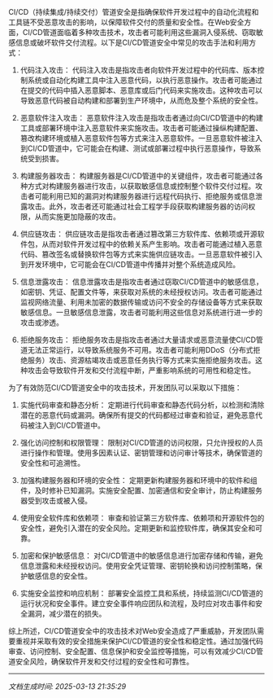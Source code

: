 CI/CD（持续集成/持续交付）管道安全是指确保软件开发过程中的自动化流程和工具链不受恶意攻击的影响，以保障软件交付的质量和安全性。在Web安全方面，CI/CD管道面临着多种攻击技术，攻击者可能利用这些漏洞入侵系统、窃取敏感信息或破坏软件交付流程。以下是CI/CD管道安全中常见的攻击手法和利用方式：

1. 代码注入攻击：
代码注入攻击是指攻击者向软件开发过程中的代码库、版本控制系统或自动化构建工具中注入恶意代码，以执行恶意操作。攻击者可能通过在提交的代码中插入恶意脚本、恶意库或后门代码来实施攻击。这种攻击可以导致恶意代码被自动构建和部署到生产环境中，从而危及整个系统的安全性。

2. 恶意软件注入攻击：
恶意软件注入攻击是指攻击者通过向CI/CD管道中的构建工具或部署环境中注入恶意软件来实施攻击。攻击者可能通过操纵构建配置、篡改构建环境或植入恶意软件包等方式来注入恶意软件。一旦恶意软件被注入到CI/CD管道中，它可能会在构建、测试或部署过程中执行恶意操作，导致系统受到损害。

3. 构建服务器攻击：
构建服务器是CI/CD管道中的关键组件，攻击者可能通过各种方式对构建服务器进行攻击，以获取敏感信息或控制整个软件交付过程。攻击者可能利用已知的漏洞对构建服务器进行远程代码执行、拒绝服务或信息泄露攻击。此外，攻击者还可能通过社会工程学手段获取构建服务器的访问权限，从而实施更加隐蔽的攻击。

4. 供应链攻击：
供应链攻击是指攻击者通过篡改第三方软件库、依赖项或开源软件包，从而对软件开发过程中的依赖关系产生影响。攻击者可能通过植入恶意代码、篡改签名或替换软件包等方式来实施供应链攻击。一旦恶意软件被引入到开发环境中，它可能会在CI/CD管道中传播并对整个系统造成风险。

5. 信息泄露攻击：
信息泄露攻击是指攻击者通过窃取CI/CD管道中的敏感信息，如密钥、凭证、配置文件等，来获取对系统的未经授权访问。攻击者可能通过监视网络流量、利用未加密的数据传输或访问不安全的存储设备等方式来获取敏感信息。一旦敏感信息泄露，攻击者可能利用这些信息对系统进行进一步的攻击或渗透。

6. 拒绝服务攻击：
拒绝服务攻击是指攻击者通过大量请求或恶意流量使CI/CD管道无法正常运行，以导致系统服务不可用。攻击者可能利用DDoS（分布式拒绝服务）攻击、资源枯竭攻击或恶意任务执行等方式来实施拒绝服务攻击。这种攻击会导致软件开发和交付流程中断，严重影响系统的可用性和稳定性。

为了有效防范CI/CD管道安全中的攻击技术，开发团队可以采取以下措施：

1. 实施代码审查和静态分析：
定期进行代码审查和静态代码分析，以检测和清除潜在的恶意代码或漏洞。确保所有提交的代码都经过审查和验证，避免恶意代码被注入到CI/CD管道中。

2. 强化访问控制和权限管理：
限制对CI/CD管道的访问权限，只允许授权的人员进行操作和管理。使用多因素认证、密钥管理和访问审计等技术，确保管道的安全性和可追溯性。

3. 加强构建服务器和环境的安全性：
定期更新构建服务器和环境中的软件和组件，及时修补已知漏洞。实施安全配置、加密通信和安全审计，防止构建服务器受到攻击或被入侵。

4. 使用安全软件库和依赖项：
审查和验证第三方软件库、依赖项和开源软件包的安全性，避免引入潜在的安全风险。定期更新和监控软件库，确保其安全和可靠。

5. 加密和保护敏感信息：
对CI/CD管道中的敏感信息进行加密存储和传输，避免信息泄露和未经授权访问。使用安全凭证管理、密钥轮换和访问控制策略，保护敏感信息的安全性。

6. 实施安全监控和响应机制：
部署安全监控工具和系统，持续监测CI/CD管道的运行状况和安全事件。建立安全事件响应团队和流程，及时应对攻击事件和安全漏洞，减少潜在的损失。

综上所述，CI/CD管道安全中的攻击技术对Web安全造成了严重威胁，开发团队需要重视并采取有效的安全措施来保护CI/CD管道的安全性和稳定性。通过加强代码审查、访问控制、安全配置、信息保护和安全监控等措施，可以有效减少CI/CD管道安全风险，确保软件开发和交付过程的安全性和可靠性。

---

*文档生成时间: 2025-03-13 21:35:29*











